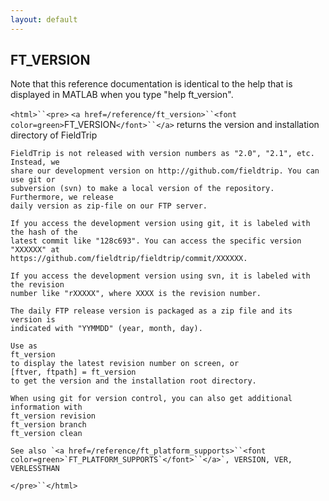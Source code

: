 ```yaml
---
layout: default
---
```


##  FT_VERSION

Note that this reference documentation is identical to the help that is displayed in MATLAB when you type "help ft_version".

`<html>``<pre>`
    `<a href=/reference/ft_version>``<font color=green>`FT_VERSION`</font>``</a>` returns the version and installation directory of FieldTrip
 
    FieldTrip is not released with version numbers as "2.0", "2.1", etc. Instead, we
    share our development version on http://github.com/fieldtrip. You can use git or
    subversion (svn) to make a local version of the repository. Furthermore, we release
    daily version as zip-file on our FTP server.
 
    If you access the development version using git, it is labeled with the hash of the
    latest commit like "128c693". You can access the specific version "XXXXXX" at
    https://github.com/fieldtrip/fieldtrip/commit/XXXXXX.
 
    If you access the development version using svn, it is labeled with the revision
    number like "rXXXXX", where XXXX is the revision number.
 
    The daily FTP release version is packaged as a zip file and its version is
    indicated with "YYMMDD" (year, month, day).
 
    Use as
    ft_version
    to display the latest revision number on screen, or
    [ftver, ftpath] = ft_version
    to get the version and the installation root directory.
 
    When using git for version control, you can also get additional information with
    ft_version revision
    ft_version branch
    ft_version clean
 
    See also `<a href=/reference/ft_platform_supports>``<font color=green>`FT_PLATFORM_SUPPORTS`</font>``</a>`, VERSION, VER, VERLESSTHAN
`</pre>``</html>`

